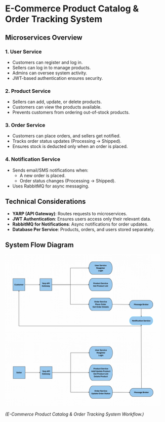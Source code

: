 # E-Commerce Product Catalog & Order Tracking System

## Microservices Overview

### 1. User Service
- Customers can register and log in.
- Sellers can log in to manage products.
- Admins can oversee system activity.
- JWT-based authentication ensures security.

### 2. Product Service
- Sellers can add, update, or delete products.
- Customers can view the products available.
- Prevents customers from ordering out-of-stock products.

### 3. Order Service
- Customers can place orders, and sellers get notified.
- Tracks order status updates (Processing → Shipped).
- Ensures stock is deducted only when an order is placed.

### 4. Notification Service
- Sends email/SMS notifications when:
  - A new order is placed.
  - Order status changes (Processing → Shipped).
- Uses RabbitMQ for async messaging.

## Technical Considerations
- **YARP (API Gateway)**: Routes requests to microservices.
- **JWT Authentication**: Ensures users access only their relevant data.
- **RabbitMQ for Notifications**: Async notifications for order updates.
- **Database Per Service**: Products, orders, and users stored separately.

## System Flow Diagram
![E-Commerce System Flow Diagram](./ecommerce_flow_diagram.png)


*(E-Commerce Product Catalog & Order Tracking System Workflow.)*
